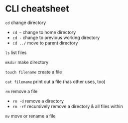 # CLI cheatsheet

`cd` change directory
* `cd ~` change to home directory
* `cd -` change to previous working directory
* `cd ../` move to parent directory

`ls` list files

`mkdir` make directory

`touch filename` create a file

`cat filename` print out a file (has other uses, too)

`rm` remove a file
* `rm -d` remove a directory
* `rm -rf` recursively remove a directory & all files within

`mv` move or rename a file